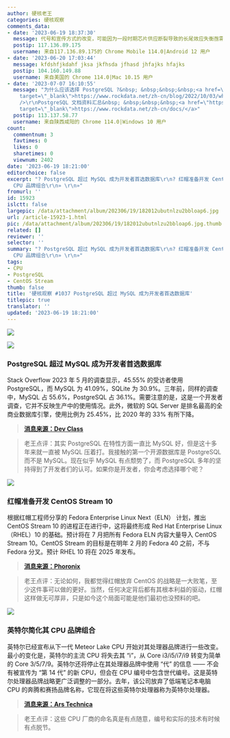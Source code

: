 ```yaml
---
author: 硬核老王
categories: 硬核观察
comments_data:
- date: '2023-06-19 18:37:30'
  message: 代号和宣传方式的改变，可能因为一段时期芯片供应断裂导致的长尾效应失衡亟需重建。
  postip: 117.136.89.175
  username: 来自117.136.89.175的 Chrome Mobile 114.0|Android 12 用户
- date: '2023-06-20 17:03:44'
  message: kfdshfjkdahf jksa jkfhsda jfhasd jhfajks hfajks
  postip: 104.160.149.88
  username: 来自美国的 Chrome 114.0|Mac 10.15 用户
- date: '2023-07-07 16:10:55'
  message: "为什么应该选择 PostgreSQL ?&nbsp; &nbsp;&nbsp;&nbsp;<a href=\"https://www.rockdata.net/zh-cn/blog/2022/10/03/why-postgres/\"
    target=\"_blank\">https://www.rockdata.net/zh-cn/blog/2022/10/03/why-postgres/</a><br
    />\r\nPostgreSQL 文档资料汇总&nbsp; &nbsp;&nbsp;&nbsp;<a href=\"https://www.rockdata.net/zh-cn/docs/\"
    target=\"_blank\">https://www.rockdata.net/zh-cn/docs/</a>"
  postip: 113.137.58.77
  username: 来自陕西咸阳的 Chrome 114.0|Windows 10 用户
count:
  commentnum: 3
  favtimes: 0
  likes: 0
  sharetimes: 0
  viewnum: 2402
date: '2023-06-19 18:21:00'
editorchoice: false
excerpt: "? PostgreSQL 超过 MySQL 成为开发者首选数据库\r\n? 红帽准备开发 CentOS Stream 10\r\n? 英特尔简化其
  CPU 品牌组合\r\n» \r\n»"
fromurl: ''
id: 15923
islctt: false
largepic: /data/attachment/album/202306/19/182012ubutnlzu2bbloap6.jpg
url: /article-15923-1.html
pic: /data/attachment/album/202306/19/182012ubutnlzu2bbloap6.jpg.thumb.jpg
related: []
reviewer: ''
selector: ''
summary: "? PostgreSQL 超过 MySQL 成为开发者首选数据库\r\n? 红帽准备开发 CentOS Stream 10\r\n? 英特尔简化其
  CPU 品牌组合\r\n» \r\n»"
tags:
- CPU
- PostgreSQL
- CentOS Stream
thumb: false
title: '硬核观察 #1037 PostgreSQL 超过 MySQL 成为开发者首选数据库'
titlepic: true
translator: ''
updated: '2023-06-19 18:21:00'
---
```


![](/data/attachment/album/202306/19/182012ubutnlzu2bbloap6.jpg)


![](/data/attachment/album/202306/19/182022vaooooealev286y6.jpg)


### PostgreSQL 超过 MySQL 成为开发者首选数据库


Stack Overflow 2023 年 5 月的调查显示，45.55% 的受访者使用 PostgreSQL，而 MySQL 为 41.09%，SQLite 为 30.9%。三年前，同样的调查中，MySQL 占 55.6%，PostgreSQL 占 36.1%。需要注意的是，这是一个开发者调查，它并不反映生产中的使用情况。此外，微软的 SQL Server 是排名最高的全商业数据库引擎，使用比例为 25.45%，比 2020 年的 33% 有所下降。



> 
> **[消息来源：Dev Class](https://devclass.com/2023/06/13/postgresql-now-top-developer-choice-ahead-of-mysql-according-to-massive-new-survey/)**
> 
> 
> 



> 
> 老王点评：其实 PostgreSQL 在特性方面一直比 MySQL 好，但是这十多年来就一直被 MySQL 压着打。我接触的第一个开源数据库是 PostgreSQL 而不是 MySQL。现在似乎 MySQL 有点颓势了，而 PostgreSQL 多年的坚持得到了开发者们的认可。如果你是开发者，你会考虑选择哪个呢？
> 
> 
> 


![](/data/attachment/album/202306/19/182038dqwywk3dm8zuakch.jpg)


### 红帽准备开发 CentOS Stream 10


根据红帽工程师分享的 Fedora Enterprise Linux Next（ELN） 计划，推出 CentOS Stream 10 的进程正在进行中，这将最终形成 Red Hat Enterprise Linux（RHEL）10 的基础。预计将在 7 月把所有 Fedora ELN 内容大量导入 CentOS Stream 10。CentOS Stream 的目标是在明年 2 月的 Fedora 40 之前，不与 Fedora 分叉。预计 RHEL 10 将在 2025 年发布。



> 
> **[消息来源：Phoronix](https://www.phoronix.com/news/CentOS-Stream-10-Start)**
> 
> 
> 



> 
> 老王点评：无论如何，我都觉得红帽放弃 CentOS 的战略是一大败笔，至少这件事可以做的更好。当然，任何决定背后都有其根本利益的驱动，红帽这样做无可厚非，只是如今这个局面可能是他们最初也没预料的吧。
> 
> 
> 


![](/data/attachment/album/202306/19/182053eybejq53v8ewgmfy.jpg)


### 英特尔简化其 CPU 品牌组合


英特尔已经宣布从下一代 Meteor Lake CPU 开始对其处理器品牌进行一些改变。最小的变化是，英特尔的主流 CPU 将失去其 “i”，从 Core i3/i5/i7/i9 转变为简单的 Core 3/5/7/9。英特尔还将停止在其处理器品牌中使用 “代” 的信息 —— 不会有被宣传为 “第 14 代” 的新 CPU，但会在 CPU 编号中包含世代编号。这是英特尔处理器品牌战略更广泛调整的一部分。去年，该公司放弃了低端笔记本电脑 CPU 的奔腾和赛扬品牌名称，它现在将这些英特尔处理器称为英特尔处理器。



> 
> **[消息来源：Ars Technica](https://arstechnica.com/gadgets/2023/06/next-gen-core-and-core-ultra-cpus-lose-an-i-as-intel-shuffles-its-branding/)**
> 
> 
> 



> 
> 老王点评：这些 CPU 厂商的命名真是有点随意，编号和实际的技术有时候有点脱节。
> 
> 
>